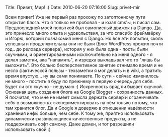 Title: Привет, Мир! :)
Date: 2010-06-20 07:16:00
Slug: privet-mir


Всем привет! Уже не первый раз прохожу по затоптонному пути открытия блога.
Что я только не пробовал - и юзал cms'ы, и писал сам. Предпоследней моей
попыткой был самописный движок на Django. Да, это принесло много опыта и
удовольствия, за что спасибо фреймвёрку и Игорю, который познакомил меня с
Django. Но все эти попытки, сколь успешны и продолжительны они не были (Блог
WordPress прожил почти год.. до релоада сервера), история у них была одна -
посты были скучными, и ориентированными исключительно на меня одного - я делал
заметки, ака "напамять", и изредка выкладывал что то "лишь бы выложить". Это
больно бесперспективное занятие отнимало время и не несло фактической пользы -
техзаметки я мог делать и в wiki, а тратить время впустую... ну вы сами
понимаете. По сути - сейчас изменилось не много - постить я буду по прежнему в
первую очередь для себя. Будет ли это скучно - не думаю :) Искренность вряд ли
бывает скучной. Основная цель создания блога на Google Blogger - сохранность
данных. Я посчитал, что мне не имеет смысла держать сервер и ограничивать себя
в возможностях экспериментировать на нём только потому, что там хранится блог.
Да и Google я доверяю в отношении надёжности хранения инфы больше, чем себе. К
тому же, приятно использовать динамически-развивающиеся качественные продукты,
а не поддерживать софт самому. Даже домен, и тот разрешили использовать свой
:)

